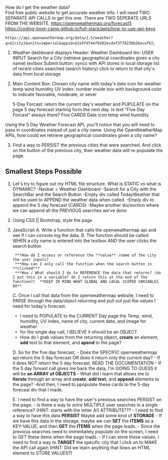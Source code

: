 How do I get the weather data?  
    Find free public website to get accurate weather info. 
    I will need TWO SEPARATE API CALLS to get this one. There are TWO SEPERATE URLS FROM THE WEBSITE. 
    https://openweathermap.org/forecast5
    https://coding-boot-camp.github.io/full-stack/apis/how-to-use-api-keys

`https://api.openweathermap.org/data/2.5/weather?q=${city}&units=imperial&appid=${e5fd74ef0282ecdaf377823bb26acafb}`;


1. Weather dashboard displays
    Header:  Weather Dashboard
    div: USER INPUT Search for a City (retrieve geographical coordinates given a city name)
        textbox
        Submit button:  syncs with API
            stores in local storage
        list of recent cities searched (search history)
            click to return to that city's data from local storage


2. Main Content
    Box: Chosen city name with today's date icon for weather
        temp
        wind
        humidity
        UV index:  number inside box with background color to indicate favorable, moderate, or sever
    
    5-Day Forcast:  return the current day's weather and PUPULATE on the page 5 day forecast starting form the next day.  Is text "Five Day Forcast" always there? 
    Five CARDS
        Date
        icon 
        temp
        wind
        humidity


Using the 5 Day Weather Forecast API, you'll notice that you will need to pass in coordinates instead of just a city name. Using the OpenWeatherMap APIs, how could we retrieve geographical coordinates given a city name?

3. Find a way to PERSIST the previous cities that were searched.  And click on the button of the previous city, their weather data will re-populate the page. 


## Smallest Steps Possible
1. Let's try to figure out my HTML file structure.  What is STATIC vs what is DYNAMIC?
-Navbar = Weather Dashboard
-Search for a City with the SearchBar and the Search Button
-Empty div called TodayWeather that will be used to APPEND the weather data when called. 
-Emply div to append the 5 day forecast (CARDS)
-Maybe another div/section where we can append all the PREVIOUS searches we've done

2.  Using CSS || Bootstrap, style the page

3. JavaScript
    A. Write a function that calls the openweathermap api and see if I can console.log the data. 
    B. The function should be called:  
        WHEN a city name is entered into the textbox
        AND the user clicks the search button

        ***How do I access or reference the **value** /name of the city the user inputs?
        ***How can I only call the function when the search button is **clicked**?
        ***How / What should I do to REFERENCE the data that returns? (do I put this in a variable? do I return this at the end of the function?)  **KEEP IN MIND WHAT GLOBAL AND LOCAL SCOPED VARIABLES DO**


    C. Once I call that data from the openweathermap website, I need to PARSE through the data/object returning and pull out just the values I need for today's forecast.
    - I need to POPULATE to the CURRENT Day page the Temp, wind, humidity, UV index, name of city, current date, and image for weather.
    - for the single day call, I BELIEVE it should be an OBJECT.
    - How do I grab values from the returning object, **create** an element, **add** text to that element, and **apend** to the page?

    D. So for the five day forecast, 
        - Does the SPECIFIC openweathermap api return the 5 day forecast OR does it return only the current day?
        - If it does NOT return the 5 day forecast, READ THE DOCUMENTATION
        - If the 5 day foreast call gives me back the data, I'm GOING TO GUESS it will be **an ARRAY of OBJECTS**
        - What did I learn that allows me to **Iterate** through an array and **create**, **add text**, and **append** elements to the page?
        -And then, I need to ppopulate these cards to the 5-day forecast div that I made.
    
    E. I need to find a way to have the user's previous searches PERSIST on the page.
        - Is there a way to sotre MULTIPLE user searches in a single reference? (HINT:  starts with the letter A!) ATTRIBUTE???
        - I need to find a way to have this data **PERSIST** Maybe add some kind of **STORAGE**
        - If we have this data in the  storage, maybe we can **SET** the **ITEMS** as a KEY-VALUE, and then **GET** the **ITEMS** when the page loads.
        - Since the previous searches need to immediately populate on the screen, I need to GET these items when the page loads. 
        - If I can store these values, I need to find a way to **TARGET** the specific city that I click on to MAKE the API call again (HINT: Did we learn anything that llows an HTML element to STORE VALUES?)


